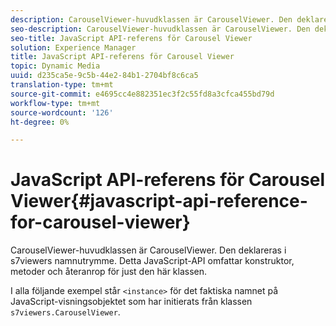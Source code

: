```yaml
---
description: CarouselViewer-huvudklassen är CarouselViewer. Den deklareras i s7viewers namnutrymme. Detta JavaScript-API omfattar konstruktor, metoder och återanrop för just den här klassen.
seo-description: CarouselViewer-huvudklassen är CarouselViewer. Den deklareras i s7viewers namnutrymme. Detta JavaScript-API omfattar konstruktor, metoder och återanrop för just den här klassen.
seo-title: JavaScript API-referens för Carousel Viewer
solution: Experience Manager
title: JavaScript API-referens för Carousel Viewer
topic: Dynamic Media
uuid: d235ca5e-9c5b-44e2-84b1-2704bf8c6ca5
translation-type: tm+mt
source-git-commit: e4695cc4e882351ec3f2c55fd8a3cfca455bd79d
workflow-type: tm+mt
source-wordcount: '126'
ht-degree: 0%

---
```



# JavaScript API-referens för Carousel Viewer{#javascript-api-reference-for-carousel-viewer}

CarouselViewer-huvudklassen är CarouselViewer. Den deklareras i s7viewers namnutrymme. Detta JavaScript-API omfattar konstruktor, metoder och återanrop för just den här klassen.

I alla följande exempel står `<instance>` för det faktiska namnet på JavaScript-visningsobjektet som har initierats från klassen `s7viewers.CarouselViewer`.

